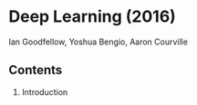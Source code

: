 # Deep Learning (2016)

Ian Goodfellow, Yoshua Bengio, Aaron Courville

## Contents

1. Introduction


